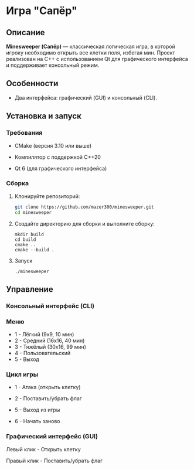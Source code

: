 # Игра "Сапёр"

## Описание
**Minesweeper (Сапёр)** — классическая логическая игра, в которой игроку необходимо открыть все клетки поля, избегая мин. Проект реализован на C++ с использованием Qt для графического интерфейса и поддерживает консольный режим.

## Особенности
  - Два интерфейса: графический (GUI) и консольный (CLI).

## Установка и запуск
### Требования
  - CMake (версия 3.10 или выше)

  - Компилятор с поддержкой C++20

  - Qt 6 (для графического интерфейса)

### Сборка
1. Клонируйте репозиторий:
   ```bash
   git clone https://github.com/mazer300/minesweeper.git
   cd minesweeper
2. Создайте директорию для сборки и выполните сборку:
   ```
   mkdir build
   cd build
   cmake ..
   cmake --build .
3. Запуск
   ```
   ./minesweeper

## Управление
### Консольный интерфейс (CLI)
### Меню
  - 1 - Лёгкий (9х9, 10 мин)
  - 2 - Средний (16х16, 40 мин)
  - 3 - Тяжёлый (30х16, 99 мин)
  - 4 - Пользовательский
  - 5 - Выход

### Цикл игры
  - 1 - Атака (открыть клетку)

  - 2 - Поставить/убрать флаг

  - 5 - Выход из игры

  - 6 - Начать заново

### Графический интерфейс (GUI)

Левый клик - Открыть клетку

Правый клик - Поставить/убрать флаг

